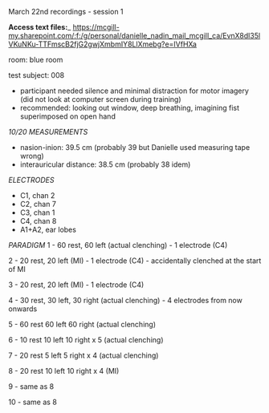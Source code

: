 March 22nd recordings - session 1

__Access text files:___
https://mcgill-my.sharepoint.com/:f:/g/personal/danielle_nadin_mail_mcgill_ca/EvnX8dl35lVKuNKu-TTFmscB2fjG2gwjXmbmIY8LlXmebg?e=IVfHXa

room: blue room

test subject: 008
- participant needed silence and minimal distraction for motor imagery (did not look at computer screen during training)
- recommended: looking out window, deep breathing, imagining fist superimposed on open hand


*10/20 MEASUREMENTS*
- nasion-inion: 39.5 cm (probably 39 but Danielle used measuring tape wrong)
- interauricular distance: 38.5 cm (probably 38 idem)

*ELECTRODES*
- C1, chan 2
- C2, chan 7
- C3, chan 1
- C4, chan 8
- A1+A2, ear lobes

*PARADIGM*
1 - 60 rest, 60 left (actual clenching) - 1 electrode (C4)

2 - 20 rest, 20 left (MI) - 1 electrode (C4) - accidentally clenched at the start of MI

3 - 20 rest, 20 left (MI) - 1 electrode (C4)

4 - 30 rest, 30 left, 30 right (actual clenching) - 4 electrodes from now onwards

5 - 60 rest 60 left 60 right (actual clenching)

6 - 10 rest 10 left 10 right x 5 (actual clenching)

7 - 20 rest 5 left 5 right x 4 (actual clenching)

8 - 20 rest 10 left 10 right x 4 (MI)

9 - same as 8

10 - same as 8


